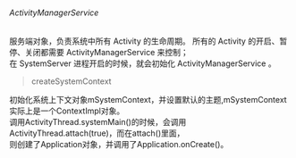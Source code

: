 ###### ActivityManagerService

服务端对象，负责系统中所有 Activity 的生命周期。
所有的 Activity 的开启、暂停、关闭都需要 ActivityManagerService 来控制；    
在 SystemServer 进程开启的时候，就会初始化 ActivityManagerService 。  


> createSystemContext  

初始化系统上下文对象mSystemContext，并设置默认的主题,mSystemContext实际上是一个ContextImpl对象。    
调用ActivityThread.systemMain()的时候，会调用ActivityThread.attach(true)，而在attach()里面，    
则创建了Application对象，并调用了Application.onCreate()。  



